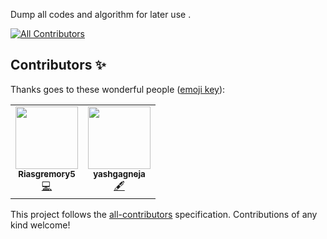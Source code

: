 Dump all codes and algorithm for later use . 
<!-- ALL-CONTRIBUTORS-BADGE:START - Do not remove or modify this section -->
[![All Contributors](https://img.shields.io/badge/all_contributors-2-orange.svg?style=flat-square)](#contributors-)
<!-- ALL-CONTRIBUTORS-BADGE:END -->

## Contributors ✨

Thanks goes to these wonderful people ([emoji key](https://allcontributors.org/docs/en/emoji-key)):

<!-- ALL-CONTRIBUTORS-LIST:START - Do not remove or modify this section -->
<!-- prettier-ignore-start -->
<!-- markdownlint-disable -->
<table>
  <tr>
    <td align="center"><a href="https://github.com/Riasgremory5"><img src="https://avatars3.githubusercontent.com/u/72184276?v=4" width="100px;" alt=""/><br /><sub><b>Riasgremory5</b></sub></a><br /><a href="https://github.com/Mohitkumar6122/Code-dump/commits?author=Riasgremory5" title="Code">💻</a></td>
    <td align="center"><a href="https://github.com/yashgagneja"><img src="https://avatars3.githubusercontent.com/u/56828872?v=4" width="100px;" alt=""/><br /><sub><b>yashgagneja</b></sub></a><br /><a href="#content-yashgagneja" title="Content">🖋</a></td>
  </tr>
</table>

<!-- markdownlint-enable -->
<!-- prettier-ignore-end -->
<!-- ALL-CONTRIBUTORS-LIST:END -->

This project follows the [all-contributors](https://github.com/all-contributors/all-contributors) specification. Contributions of any kind welcome!